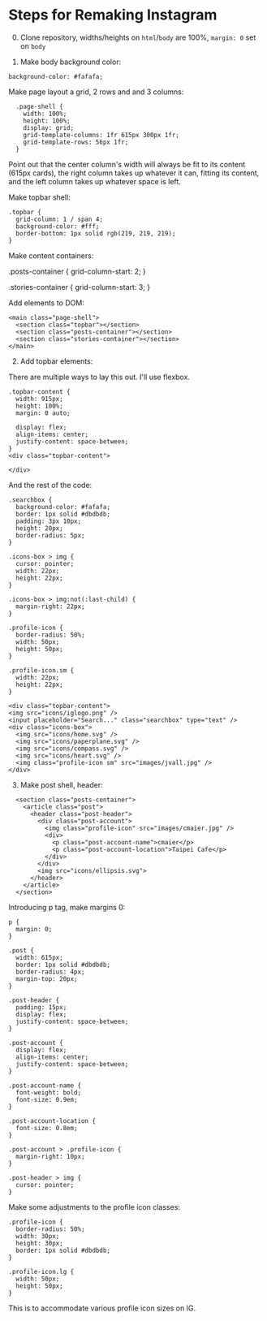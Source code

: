 # Steps for Remaking Instagram

0. Clone repository, widths/heights on `html`/`body` are 100%, `margin: 0` set on `body`

1. Make body background color:

  `background-color: #fafafa;`

  Make page layout a grid, 2 rows and and 3 columns:

  ```
    .page-shell {
      width: 100%;
      height: 100%;
      display: grid;
      grid-template-columns: 1fr 615px 300px 1fr;
      grid-template-rows: 56px 1fr;
    }
  ```

  Point out that the center column's width will always be fit to its content (615px cards), the right column takes up whatever it can, fitting its content, and the left column takes up whatever space is left.

  Make topbar shell:

  ```
  .topbar {
    grid-column: 1 / span 4;
    background-color: #fff;
    border-bottom: 1px solid rgb(219, 219, 219);
  }
  ```

  Make content containers: 

  .posts-container {
    grid-column-start: 2;
  }

  .stories-container {
    grid-column-start: 3;
  }

  Add elements to DOM:
  ```
  <main class="page-shell">
    <section class="topbar"></section>
    <section class="posts-container"></section>
    <section class="stories-container"></section>
  </main>
  ```

2. Add topbar elements:

  There are multiple ways to lay this out. I'll use flexbox.
  
  ```
  .topbar-content {
    width: 915px;
    height: 100%;
    margin: 0 auto;

    display: flex;
    align-items: center;
    justify-content: space-between;
  }
  <div class="topbar-content">
    
  </div>
  ```

  And the rest of the code:
  
  ```
  .searchbox {
    background-color: #fafafa;
    border: 1px solid #dbdbdb;
    padding: 3px 10px;
    height: 20px;
    border-radius: 5px;
  }

  .icons-box > img {
    cursor: pointer;
    width: 22px;
    height: 22px;
  }

  .icons-box > img:not(:last-child) {
    margin-right: 22px;
  }

  .profile-icon {
    border-radius: 50%;
    width: 50px;
    height: 50px;
  }

  .profile-icon.sm {
    width: 22px;
    height: 22px;
  }
  ```

  ```
  <div class="topbar-content">
  <img src="icons/iglogo.png" />
  <input placeholder="Search..." class="searchbox" type="text" />
  <div class="icons-box">
    <img src="icons/home.svg" />
    <img src="icons/paperplane.svg" />
    <img src="icons/compass.svg" />
    <img src="icons/heart.svg" />
    <img class="profile-icon sm" src="images/jvall.jpg" />
  </div>
  ```

  3. Make post shell, header:
  
  ```
    <section class="posts-container">
      <article class="post">
        <header class="post-header">
          <div class="post-account">
            <img class="profile-icon" src="images/cmaier.jpg" />
            <div>
              <p class="post-account-name">cmaier</p>
              <p class="post-account-location">Taipei Cafe</p>  
            </div>
          </div>
          <img src="icons/ellipsis.svg">
        </header>
      </article>
    </section>
  ```

  Introducing p tag, make margins 0: 

  ```
  p {
    margin: 0;
  }
  ```

  ```
  .post {
    width: 615px;
    border: 1px solid #dbdbdb;
    border-radius: 4px;
    margin-top: 20px;
  }

  .post-header {
    padding: 15px;
    display: flex;
    justify-content: space-between;
  }

  .post-account {
    display: flex;
    align-items: center;
    justify-content: space-between;
  }

  .post-account-name {
    font-weight: bold;
    font-size: 0.9em;
  }

  .post-account-location {
    font-size: 0.8em;
  }

  .post-account > .profile-icon {
    margin-right: 10px;
  }

  .post-header > img {
    cursor: pointer;
  }
  ```

  Make some adjustments to the profile icon classes:

  ```
  .profile-icon {
    border-radius: 50%;
    width: 30px;
    height: 30px;
    border: 1px solid #dbdbdb;
  }

  .profile-icon.lg {
    width: 50px;
    height: 50px;
  }
  ```

  This is to accommodate various profile icon sizes on IG.